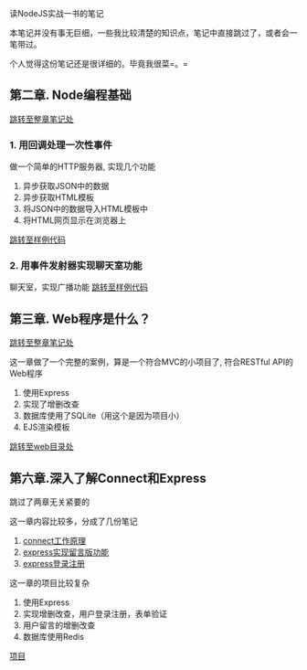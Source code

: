 读NodeJS实战一书的笔记

本笔记并没有事无巨细，一些我比较清楚的知识点，笔记中直接跳过了，或者会一笔带过。

个人觉得这份笔记还是很详细的。毕竟我很菜=。=


## 第二章. Node编程基础
[跳转至整章笔记处](https://github.com/zzzmj/node-in-action-notes/blob/master/%E7%AC%AC%E4%BA%8C%E7%AB%A0.Node%E7%BC%96%E7%A8%8B%E5%9F%BA%E7%A1%80/notes.md)
### 1. 用回调处理一次性事件
做一个简单的HTTP服务器, 实现几个功能
1. 异步获取JSON中的数据
2. 异步获取HTML模板
3. 将JSON中的数据导入HTML模板中
4. 将HTML网页显示在浏览器上

[跳转至样例代码](https://github.com/zzzmj/node-in-action-notes/blob/master/%E7%AC%AC%E4%BA%8C%E7%AB%A0.Node%E7%BC%96%E7%A8%8B%E5%9F%BA%E7%A1%80/blog_recent/blog_recent.js)


### 2. 用事件发射器实现聊天室功能

聊天室，实现广播功能
[跳转至样例代码](https://github.com/zzzmj/node-in-action-notes/blob/master/%E7%AC%AC%E4%BA%8C%E7%AB%A0.Node%E7%BC%96%E7%A8%8B%E5%9F%BA%E7%A1%80/repeat_event/chatroom.js)


## 第三章. Web程序是什么？
[跳转至整章笔记处](https://github.com/zzzmj/node-in-action-notes/blob/master/%E7%AC%AC%E4%B8%89%E7%AB%A0.Web%E7%A8%8B%E5%BA%8F%E6%98%AF%E4%BB%80%E4%B9%88/notes.md)

这一章做了一个完整的案例，算是一个符合MVC的小项目了, 符合RESTful API的Web程序

1. 使用Express
2. 实现了增删改查
3. 数据库使用了SQLite（用这个是因为项目小）
4. EJS渲染模板

[跳转至web目录处](https://github.com/zzzmj/node-in-action-notes/tree/master/%E7%AC%AC%E4%B8%89%E7%AB%A0.Web%E7%A8%8B%E5%BA%8F%E6%98%AF%E4%BB%80%E4%B9%88/RESTful)


## 第六章.深入了解Connect和Express

跳过了两章无关紧要的

这一章内容比较多，分成了几份笔记

1. [connect工作原理]()
2. [express实现留言版功能]()
2. [express登录注册]()

这一章的项目比较复杂
1. 使用Express
2. 实现增删改查，用户登录注册，表单验证
3. 用户留言的增删改查
4. 数据库使用Redis

[项目]()